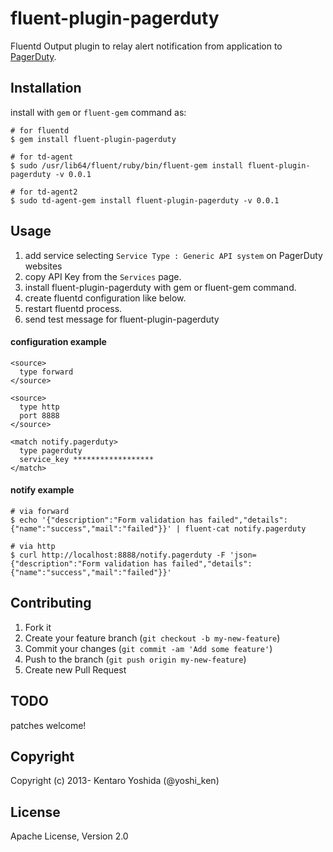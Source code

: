 # fluent-plugin-pagerduty

Fluentd Output plugin to relay alert notification from application to [PagerDuty](http://www.pagerduty.com/).

## Installation

install with `gem` or `fluent-gem` command as:

```
# for fluentd
$ gem install fluent-plugin-pagerduty

# for td-agent
$ sudo /usr/lib64/fluent/ruby/bin/fluent-gem install fluent-plugin-pagerduty -v 0.0.1

# for td-agent2
$ sudo td-agent-gem install fluent-plugin-pagerduty -v 0.0.1
```

## Usage

1. add service selecting `Service Type : Generic API system` on PagerDuty websites
2. copy API Key from the `Services` page.
3. install fluent-plugin-pagerduty with gem or fluent-gem command.
4. create fluentd configuration like below.
5. restart fluentd process.
6. send test message for fluent-plugin-pagerduty

#### configuration example

```
<source>
  type forward
</source>

<source>
  type http
  port 8888
</source>

<match notify.pagerduty>
  type pagerduty
  service_key ******************
</match>
```

#### notify example

```
# via forward
$ echo '{"description":"Form validation has failed","details":{"name":"success","mail":"failed"}}' | fluent-cat notify.pagerduty

# via http
$ curl http://localhost:8888/notify.pagerduty -F 'json={"description":"Form validation has failed","details":{"name":"success","mail":"failed"}}'
```

## Contributing

1. Fork it
2. Create your feature branch (`git checkout -b my-new-feature`)
3. Commit your changes (`git commit -am 'Add some feature'`)
4. Push to the branch (`git push origin my-new-feature`)
5. Create new Pull Request

## TODO

patches welcome!

## Copyright

Copyright (c) 2013- Kentaro Yoshida (@yoshi_ken)

## License

Apache License, Version 2.0


